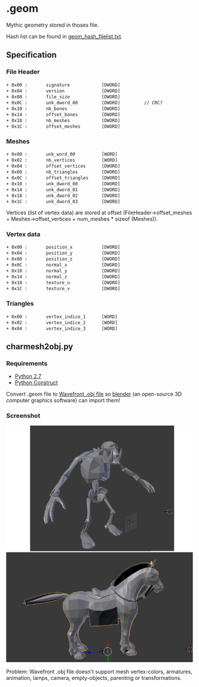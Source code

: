 # .geom

Mythic geometry stored in thoses file.

Hash list can be found in [geom_hash_filelist.txt](geom_hash_filelist.txt).

## Specification

### File Header 

    + 0x00 :       signature            [DWORD]
    + 0x04 :       version              [DWORD]
    + 0x08 :       file_size            [DWORD]
    + 0x0C :       unk_dword_00         [DWORD]         // CRC?
    + 0x10 :       nb_bones             [DWORD]
    + 0x14 :       offset_bones         [DWORD]
    + 0x18 :       nb_meshes            [DWORD]
    + 0x1C :       offset_meshes        [DWORD]
    
### Meshes

    + 0x00 :       unk_word_00          [WORD]
    + 0x02 :       nb_vertices          [WORD]
    + 0x04 :       offset_vertices      [DWORD]
    + 0x08 :       nb_triangles         [DWORD]
    + 0x0C :       offset_triangles     [DWORD]
    + 0x10 :       unk_dword_00         [DWORD]
    + 0x14 :       unk_dword_01         [DWORD]
    + 0x18 :       unk_dword_02         [DWORD]
    + 0x1C :       unk_dword_03         [DWORD]
    
Vertices (list of vertex data) are stored at offset (FileHeader->offset_meshes + Meshes->offset_vertices + num_meshes * sizeof (Meshes)).

### Vertex data
    
    + 0x00 :       position_x           [DWORD]
    + 0x04 :       position_y           [DWORD]
    + 0x08 :       position_z           [DWORD]
    + 0x0C :       normal_x             [DWORD]
    + 0x10 :       normal_y             [DWORD]
    + 0x14 :       normal_z             [DWORD]
    + 0x18 :       texture_u            [DWORD]
    + 0x1C :       texture_v            [DWORD]

### Triangles

    + 0x00 :       vertex_indice_1      [WORD]
    + 0x02 :       vertex_indice_2      [WORD]
    + 0x04 :       vertex_indice_3      [WORD]
    
## charmesh2obj.py

### Requirements

* [Python 2.7][python_2_7]
* [Python Construct][python_construct]

Convert .geom file to [Wavefront .obj file][wavefront] so
[blender][blender_software] (an open-source 3D computer graphics software) can import 
them!

### Screenshot

![result/result_geom2obj.png][1]

Problem: Wavefront .obj file doesn't support mesh vertex-colors, armatures, 
animation, lamps, camera, empty-objects, parenting or transformations.

[1]:result/result_geom2obj.png
[wavefront]: http://en.wikipedia.org/wiki/Wavefront_.obj_file
[blender_software]: http://www.blender.org/
[python_2_7]: http://www.python.org/getit/
[python_construct]: https://pypi.python.org/pypi/construct
